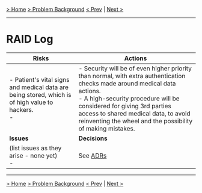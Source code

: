 [> Home](README.md)  [> Problem Background](README.md)
[< Prev](StakeholderConcerns.md)  |  [Next >](../2.SolutionBackground/README.md)

------

# RAID Log

| Risks                                                        | Actions                                                      |
| ------------------------------------------------------------ | ------------------------------------------------------------ |
| - Patient's vital signs and medical data are being stored, which is of high value to hackers.<br/>- <br/> | - Security will be of even higher priority than normal, with extra authentication checks made around medical data actions. <br/>- A high-security procedure will be considered for giving 3rd parties access to shared medical data, to avoid reinventing the wheel and the possibility of making mistakes.<br /> |
| **Issues**                                                   | **Decisions**                                                |
| (list issues as they arise - none yet) <br/>- <br/>          | See [ADRs](../4.ADRs)                                        |

------

[> Home](README.md)  [> Problem Background](README.md)
[< Prev](StakeholderConcerns.md)  |  [Next >](../2.SolutionBackground/README.md)
